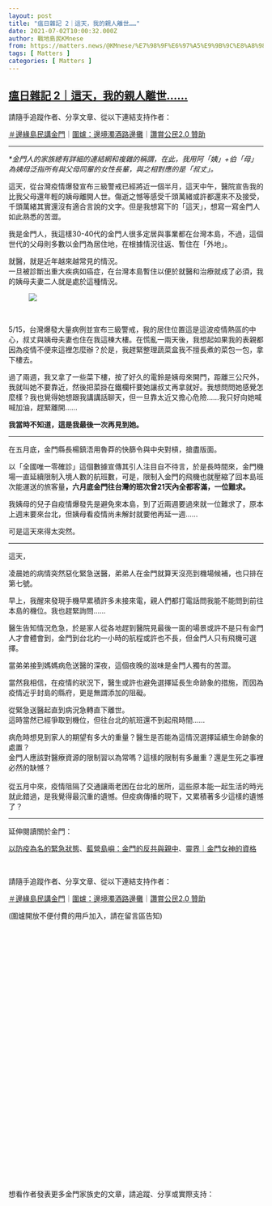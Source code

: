 ```yaml
---
layout: post
title: "瘟日雜記 2｜這天，我的親人離世……"
date: 2021-07-02T10:00:32.000Z
author: 戰地島民KMnese
from: https://matters.news/@KMnese/%E7%98%9F%E6%97%A5%E9%9B%9C%E8%A8%98-2-%E9%80%99%E5%A4%A9-%E6%88%91%E7%9A%84%E8%A6%AA%E4%BA%BA%E9%9B%A2%E4%B8%96-bafyreia5ohnnsr35ruwb7y6a6d6pnvsnvcjrrz73heogf2gsw27g5s4kc4
tags: [ Matters ]
categories: [ Matters ]
---
```

<!--1625220032000-->
[瘟日雜記 2｜這天，我的親人離世……](https://matters.news/@KMnese/%E7%98%9F%E6%97%A5%E9%9B%9C%E8%A8%98-2-%E9%80%99%E5%A4%A9-%E6%88%91%E7%9A%84%E8%A6%AA%E4%BA%BA%E9%9B%A2%E4%B8%96-bafyreia5ohnnsr35ruwb7y6a6d6pnvsnvcjrrz73heogf2gsw27g5s4kc4)
------

<div>
<p>請隨手追蹤作者、分享文章、從以下連結支持作者：</p><p><a href="https://matters.news/tags/VGFnOjI1MDI3" target="_blank">＃邊緣島民講金門</a>｜<a href="https://matters.news/~frontline" target="_blank">圍爐：邊境濁酒路邊攤</a>｜<a href="https://liker.land/beckydoor/civic" target="_blank">讚賞公民2.0 贊助</a></p><hr><p><em>*金門人的家族總有詳細的連結網和複雜的稱謂，在此，我用阿「姨」+伯「母」為姨母泛指所有與父母同輩的女性長輩，與之相對應的是「叔丈」。</em></p><p>這天，從台灣疫情爆發宣布三級警戒已經將近一個半月，這天中午，醫院宣告我的比我父母還年輕的姨母離開人世。傷逝之憾等感受千頭萬緒或許都還來不及接受，千頭萬緒其實還沒有適合言說的文字。但是我想寫下的「這天」，想寫一寫金門人如此熟悉的苦澀。</p><p>我是金門人，我這樣30-40代的金門人很多定居與事業都在台灣本島，不過，這個世代的父母則多數以金門為居住地，在根據情況往返、暫住在「外地」。</p><p>就醫，就是近年越來越常見的情況。<br class="smart">一旦被診斷出重大疾病如癌症，在台灣本島暫住以便於就醫和治療就成了必須，我的姨母夫妻二人就是處於這種情況。</p><figure class="image"><img src="https://assets.matters.news/embed/bdd16f27-09b8-457c-8f58-d5f39ebfb77a.jpeg" data-asset-id="bdd16f27-09b8-457c-8f58-d5f39ebfb77a" referrerpolicy="no-referrer"><figcaption><span></span></figcaption></figure><p><br></p><p>5/15，台灣爆發大量病例並宣布三級警戒，我的居住位置這是這波疫情熱區的中心，叔丈與姨母夫妻也住在我這棟大樓。在慌亂一兩天後，我想起如果我的表親都因為疫情不便來這裡怎麼辦？於是，我趕緊整理蔬菜盒我不擅長煮的菜包一包，拿下樓去。</p><p>過了兩週，我又拿了一些菜下樓，按了好久的電鈴是姨母來開門，距離三公尺外，我就叫她不要靠近，然後把菜掛在鐵欄杆要她讓叔丈再拿就好。我想問問她感覺怎麼樣？我也覺得她想跟我講講話聊天，但一旦靠太近又擔心危險……我只好向她喊喊加油，趕緊離開……</p><p><strong>我當時不知道，這是我最後一次再見到她。</strong></p><hr><p>在五月底，金門縣長楊鎮浯用魯莽的快篩令與中央對槓，搶盡版面。</p><p>以「全國唯一零確診」這個數據宣傳其引人注目自不待言，於是長時間來，金門機場一直延續限制入境人數的航班數，可是，限制入金門的飛機也就壓縮了回本島班次能運送的旅客量<strong>，六月底金門往台灣的班次曾21天內全都客滿，一位難求。</strong></p><p>我姨母的兒子自疫情爆發先是避免來本島，到了近兩週要過來就一位難求了，原本上週末要來台北，但姨母看疫情尚未解封就要他再延一週……</p><p>可是這天來得太突然。<br class="smart"></p><hr><p>這天，</p><p>凌晨她的病情突然惡化緊急送醫，弟弟人在金門就算天沒亮到機場候補，也只排在第七號。<br class="smart"></p><p>早上，我醒來發現手機早累積許多未接來電，親人們都打電話問我能不能問到前往本島的機位。我也趕緊詢問……</p><p>醫生告知情況危急，於是家人從各地趕到醫院見最後一面的場景或許不是只有金門人才會體會到，金門到台北約一小時的航程或許也不長，但金門人只有飛機可選擇。</p><p>當弟弟接到媽媽病危送醫的深夜，這個夜晚的滋味是金門人獨有的苦澀。<br class="smart"></p><p>當然我相信，在疫情的狀況下，醫生或許也避免選擇延長生命跡象的措施，而因為疫情近乎封島的縣府，更是無謂添加的阻礙。<br class="smart"></p><p>從緊急送醫起直到病況急轉直下離世。<br class="smart">這時當然已經爭取到機位，但往台北的航班還不到起飛時間……<br class="smart"></p><p>病危時想見到家人的期望有多大的重量？醫生是否能為這情況選擇延續生命跡象的處置？<br class="smart">金門人應該對醫療資源的限制習以為常嗎？這樣的限制有多嚴重？還是生死之事裡必然的缺憾？<br class="smart"><br class="smart">從五月中來，疫情阻隔了交通讓兩老困在台北的居所，這些原本能一起生活的時光就此錯過，是我覺得最沉重的遺憾。但疫病傳播的現下，又累積著多少這樣的遺憾了？</p><hr><p>延伸閱讀關於金門：<br class="smart"></p><p><a href="https://matters.news/@KMnese/%E9%87%91%E9%96%80-l-%E4%BB%A5%E9%BC%A0%E7%96%AB%E7%82%BA%E5%90%8D%E7%9A%84%E5%8B%95%E5%93%A1%E8%88%87-%E7%B7%8A%E6%80%A5%E7%8B%80%E6%85%8B-zdpuAuTKGQhrispcZz9Dg9gzsi6pFM1tG3bkZwMo9m5hRnNE9" target="_blank">以防疫為名的緊急狀態</a>、<a href="https://matters.news/@KMnese/%E8%97%8D%E7%87%9F%E5%B3%B6%E5%B6%BC%E9%87%91%E9%96%80-%E5%8F%8D%E5%85%B1%E8%88%87%E8%A6%AA%E4%B8%AD-zdpuAzf1PtJUwtnnmWjezkDL5vc46Wdzwy3wcA4ntkkwwNXKC" target="_blank">藍營島嶼：金門的反共與親中</a>、<a href="https://matters.news/@KMnese/%E9%87%91%E9%96%80%E7%9A%84%E9%9D%88%E7%95%8C-5-%E5%A5%B3%E7%A5%9E%E7%9A%84%E8%B3%87%E6%A0%BC-bafyreig3tkciybaur7fgitgrrabew6xvagfuy2ozvr4joeia2k4lp2cc3a" target="_blank">靈界｜金門女神的資格</a></p><p><br></p><p>請隨手追蹤作者、分享文章、從以下連結支持作者：</p><p><a href="https://matters.news/tags/VGFnOjI1MDI3" target="_blank">＃邊緣島民講金門</a>｜<a href="https://matters.news/~frontline" target="_blank">圍爐：邊境濁酒路邊攤</a>｜<a href="https://liker.land/beckydoor/civic" target="_blank">讚賞公民2.0 贊助</a><br class="smart"></p><p>(圍爐開放不便付費的用戶加入，請在留言區告知)<br class="smart"><br class="smart"></p><p><br></p><p><br class="smart"><br class="smart"></p><p><br class="smart"></p><p><br></p><p><br class="smart"><br class="smart"></p><p><br class="smart"></p><p><br class="smart"></p><p><br class="smart"></p><p><br class="smart"></p><p><br class="smart"></p><p><br></p><p><br></p><p><br></p><p><br></p><p><br></p><p>想看作者發表更多金門家族史的文章，請追蹤、分享或實際支持：<a href="https://matters.news/tags/VGFnOjI1MDI3" target="_blank"><br class="smart"></a></p>
</div>
